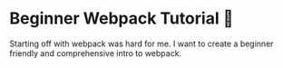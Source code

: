 # Beginner Webpack Tutorial :school:

Starting off with webpack was hard for me. I want to create a beginner friendly and comprehensive
intro to webpack.
